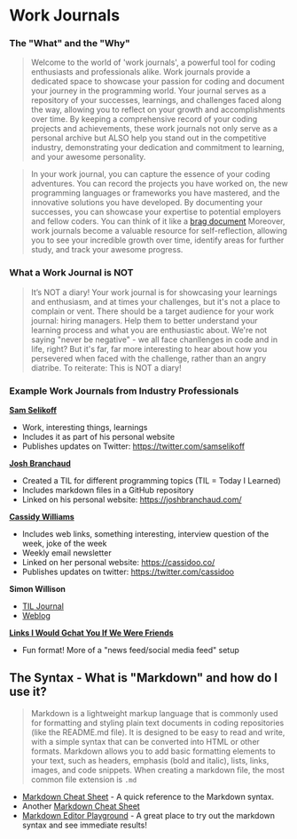 # Work Journals

### The "What" and the "Why"
> Welcome to the world of 'work journals', a powerful tool for coding enthusiasts and professionals alike. Work journals provide a dedicated space to showcase your passion for coding and document your journey in the programming world. Your journal serves as a repository of your successes, learnings, and challenges faced along the way, allowing you to reflect on your growth and accomplishments over time. By keeping a comprehensive record of your coding projects and achievements, these work journals not only serve as a personal archive but ALSO help you stand out in the competitive industry, demonstrating your dedication and commitment to learning, and your awesome personality.

> In your work journal, you can capture the essence of your coding adventures. You can record the projects you have worked on, the new programming languages or frameworks you have mastered, and the innovative solutions you have developed. By documenting your successes, you can showcase your expertise to potential employers and fellow coders. You can think of it like a [brag document](https://jvns.ca/blog/brag-documents/) Moreover, work journals become a valuable resource for self-reflection, allowing you to see your incredible growth over time, identify areas for further study, and track your awesome progress. 

### What a Work Journal is NOT
> It’s NOT a diary! Your work journal is for showcasing your learnings and enthusiasm, and at times your challenges, but it's not a place to complain or vent. There should be a target audience for your work journal: hiring managers. Help them to better understand your learning process and what you are enthusiastic about. We're not saying "never be negative" - we all face chanllenges in code and in life, right? But it's far, far more interesting to hear about how you persevered when faced with the challenge, rather than an angry diatribe. To reiterate: This is NOT a diary!


### Example Work Journals from Industry Professionals
[**Sam Selikoff**](https://samselikoff.com/work-journal)
- Work, interesting things, learnings
- Includes it as part of his personal website
- Publishes updates on Twitter: https://twitter.com/samselikoff 

[**Josh Branchaud**](https://github.com/jbranchaud/til) 
- Created a TIL for different programming topics (TIL = Today I Learned)
- Includes markdown files in a GitHub repository
- Linked on his personal website: https://joshbranchaud.com/

[**Cassidy Williams**](https://buttondown.email/cassidoo/archive)
- Includes web links, something interesting, interview question of the week, joke of the week
- Weekly email newsletter
- Linked on her personal website: https://cassidoo.co/
- Publishes updates on twitter: https://twitter.com/cassidoo

**Simon Willison**
- [TIL Journal](https://til.simonwillison.net/)
- [Weblog](https://simonwillison.net/tags/weeknotes/)


[**Links I Would Gchat You If We Were Friends**](https://linksiwouldgchatyou.substack.com/archive?sort=new)
- Fun format! More of a "news feed/social media feed" setup


## The Syntax - What is "Markdown" and how do I use it?

> Markdown is a lightweight markup language that is commonly used for formatting and styling plain text documents in coding repositories (like the README.md file). It is designed to be easy to read and write, with a simple syntax that can be converted into HTML or other formats. Markdown allows you to add basic formatting elements to your text, such as headers, emphasis (bold and italic), lists, links, images, and code snippets. When creating a markdown file, the most common file extension is `.md` 

- [Markdown Cheat Sheet](https://www.markdownguide.org/cheat-sheet/) - A quick reference to the Markdown syntax.
- Another [Markdown Cheat Sheet](https://github.com/adam-p/markdown-here/wiki/Markdown-Cheatsheet)
- [Markdown Editor Playground](https://dillinger.io/) - A great place to try out the markdown syntax and see immediate results! 